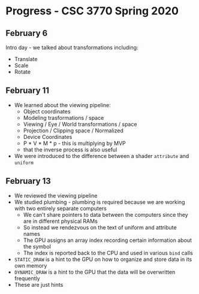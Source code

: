 # Progress - CSC 3770 Spring 2020

## February 6

Intro day - we talked about transformations including:

* Translate
* Scale
* Rotate

## February 11

* We learned about the viewing pipeline:
	* Object coordinates
    * Modeling trasformations / space
	* Viewing / Eye / World transformations / space
	* Projection / Clipping space / Normalized
	* Device Coordinates
	* P * V * M * p - this is multiplying by MVP
	* that the inverse process is also useful
* We were introduced to the difference between a shader `attribute` and `uniform`

## February 13

* We reviewed the viewing pipeline
* We studied plumbing - plumbing is required because we are working with two entirely separate computers
  * We can't share pointers to data between the computers since they are in different physical RAMs
  * So instead we rendezvous on the text of uniform and attribute names
  * The GPU assigns an array index recording certain information about the symbol
  * The index is reported back to the CPU and used in various `bind` calls
* `STATIC_DRAW` is a hint to the GPU on how to organize and store data in its own memory
* `DYNAMIC_DRAW` is a hint to the GPU that the data will be overwritten frequently
* These are just hints

